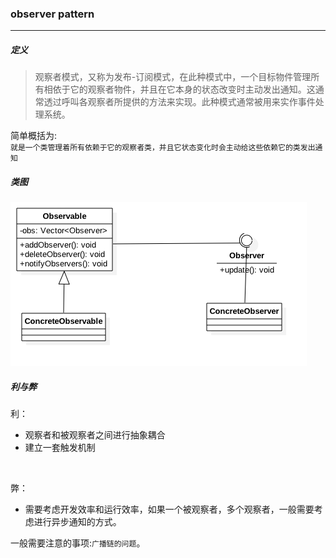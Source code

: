 ### observer pattern

---

##### 定义
> 观察者模式，又称为发布-订阅模式，在此种模式中，一个目标物件管理所有相依于它的观察者物件，并且在它本身的状态改变时主动发出通知。这通常透过呼叫各观察者所提供的方法来实现。此种模式通常被用来实作事件处理系统。

简单概括为:<br/>`就是一个类管理着所有依赖于它的观察者类，并且它状态变化时会主动给这些依赖它的类发出通知`

##### 类图

![](etc/observer.png)

##### 利与弊

利：<br/>

* 观察者和被观察者之间进行抽象耦合
* 建立一套触发机制
<br/>

弊：<br/>
* 需要考虑开发效率和运行效率，如果一个被观察者，多个观察者，一般需要考虑进行异步通知的方式。

一般需要注意的事项:`广播链的问题`。

